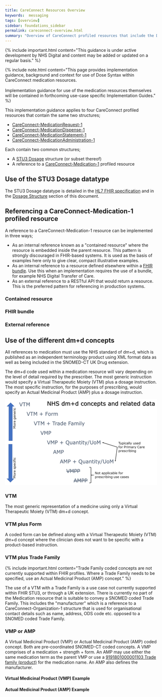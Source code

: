 ```yaml
---
title: CareConnect Resources Overview
keywords:  messaging
tags: [overview]
sidebar: foundations_sidebar
permalink: careconnect-overview.html
summary: "Overview of CareConnect profiled resources that include the Dosage structure"
---
```



{% include important.html content="This guidance is under active development by NHS Digital and content may be added or updated on a regular basis." %}

{% include note.html content="This page provides implementation guidance, background and context for use of Dose Syntax within CareConnect medication resources.<br/><br/>
Implementation guidance for use of the medication resources themselves will be contained in forthcoming use-case specific Implementation Guides." %}


This implementation guidance applies to four CareConnect profiled resources that contain the same two structures;

  * [CareConnect-MedicationRequest-1](https://fhir.hl7.org.uk/STU3/StructureDefinition/CareConnect-MedicationRequest-1)
  * [CareConnect-MedicationDispense-1](https://fhir.hl7.org.uk/STU3/StructureDefinition/CareConnect-MedicationDispense-1)
  * [CareConnect-MedicationStatement-1](https://fhir.hl7.org.uk/STU3/StructureDefinition/CareConnect-MedicationStatement-1)
  * [CareConnect-MedicationAdministration-1](https://fhir.hl7.org.uk/STU3/StructureDefinition/CareConnect-MedicationAdministration-1)

Each contain two common structures;

  * A [STU3 Dosage](http://hl7.org/fhir/stu3/dosage.html#Dosage) structure (or subset thereof)
  * A reference to a [CareConnect-Medication-1](https://fhir.hl7.org.uk/STU3/StructureDefinition/CareConnect-Medication-1) profiled resource

## Use of the STU3 Dosage datatype ##

The STU3 Dosage datatype is detailed in the [HL7 FHIR specification](http://hl7.org/fhir/stu3/dosage.html#Dosage) and in the [Dosage Structure](./dosage-overview.html) section of this document.

## Referencing a CareConnect-Medication-1 profiled resource ##

A reference to a CareConnect-Medication-1 resource can be implemented in three ways;
  * As an internal reference known as a "contained resource" where the resource is embedded inside the parent resource. This pattern is strongly discouraged in FHIR-based systems. It is used as the basis of examples here only to give clear, compact illustrative examples.
  * As an internal reference to a resource defined elsewhere within a [FHIR bundle](https://www.hl7.org/fhir/bundle.html). Use this when an implementation requires the use of a bundle, for example NHS Digital Transfer of Care.
  * As an external reference to a RESTful API that would return a resource. This is the preferred pattern for referencing in production systems.


### Contained resource

<script src="https://gist.github.com/IOPS-DEV/4ae4847ab15b77eed0cd7f94727b67e3.js"></script>

### FHIR bundle

<script src="https://gist.github.com/IOPS-DEV/56a5a2ea4741154d07ec3f2a44b4ed1d.js"></script>

### External reference

<script src="https://gist.github.com/IOPS-DEV/bb2cffc25aea1f77144b6f2e6d201fba.js"></script>


## Use of the different dm+d concepts ##

All references to medication must use the NHS standard of dm+d, which is published as an independent terminology product using XML format data as well as being included in the SNOMED-CT UK Drug extension.

The dm+d code used within a medication resource will vary depending on the level of detail required by the prescriber. The most generic instruction would specify a Virtual Therapeutic Moiety (VTM) plus a dosage instruction. The most specific instruction, for the purposes of prescribing, would specify an Actual Medicinal Product (AMP) plus a dosage instruction.

![alt text](images/overview/concepts.png "dm+d concepts and related data")

### VTM ###

The most generic representation of a medicine using only a Virtual Therapeutic Moiety (VTM) dm+d concept.

<script src="https://gist.github.com/IOPS-DEV/0b2afd68b2f6bb2b68bdf9b05d92bd04.js"></script>

### VTM plus Form ###

A coded form can be defined along with a Virtual Therapeutic Moiety (VTM) dm+d concept where the clinician does not want to be specific with a product-based instruction.

<script src="https://gist.github.com/IOPS-DEV/6ebb31a98edc8ef5989dd79d302c332b.js"></script>

### VTM plus Trade Family ###

{% include important.html content="Trade Family coded concepts are not currently supported within FHIR profiles. Where a Trade Family needs to be specified, use an Actual Medicinal Product (AMP) concept." %}

The use of a VTM with a Trade Family is a use case not currently supported within FHIR STU3, or through a UK extension. There is currently no part of the Medication resource that is suitable to convey a SNOMED coded Trade Family. This includes the "manufacturer" which is a reference to a CareConnect-Organization-1 structure that is used for organisational contact details such as name, address, ODS code etc. opposed to a SNOMED coded Trade Family.

### VMP or AMP ###

A Virtual Medicinal Product (VMP) or Actual Medicinal Product (AMP) coded concept. Both are pre-coordinated SNOMED-CT coded concepts. A VMP comprises of a medication + strength + form. An AMP may use either the same medication term as the parent VMP or use a [9191801000001103 Trade family (product)](https://termbrowser.nhs.uk/?perspective=full&conceptId1=9191801000001103&edition=uk-edition) for the medication name. An AMP also defines the manufacturer.

#### Virtual Medicinal Product (VMP) Example ####

<script src="https://gist.github.com/IOPS-DEV/30980ca158fab0b77f67287fae022b38.js"></script>

#### Actual Medicinal Product (AMP) Example ####

<script src="https://gist.github.com/IOPS-DEV/f551e49ecf178dd690f0b877c1754b70.js"></script>
